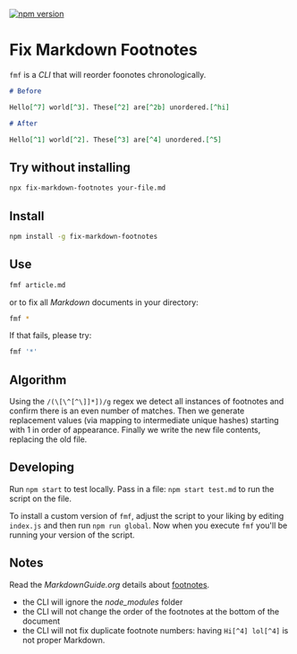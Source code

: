 [![npm version](https://badge.fury.io/js/fix-markdown-footnotes.svg)](http://badge.fury.io/js/fix-markdown-footnotes)

# Fix Markdown Footnotes

`fmf` is a *CLI* that will reorder foonotes chronologically.

```md
# Before

Hello[^7] world[^3]. These[^2] are[^2b] unordered.[^hi]

# After

Hello[^1] world[^2]. These[^3] are[^4] unordered.[^5]
```

## Try without installing

```sh
npx fix-markdown-footnotes your-file.md
```

## Install

```sh
npm install -g fix-markdown-footnotes
```

## Use

```sh
fmf article.md
```

or to fix all *Markdown* documents in your directory:

```sh
fmf *
```

If that fails, please try:

```sh
fmf '*'
```

## Algorithm

Using the `/(\[\^[^\]]*])/g` regex we detect all instances of footnotes and confirm there is an even number of matches. Then we generate replacement values (via mapping to intermediate unique hashes) starting with 1 in order of appearance. Finally we write the new file contents, replacing the old file.

## Developing

Run `npm start` to test locally. Pass in a file: `npm start test.md` to run the script on the file.

To install a custom version of `fmf`, adjust the script to your liking by editing `index.js` and then run `npm run global`. Now when you execute `fmf` you'll be running your version of the script.

## Notes

Read the *MarkdownGuide.org* details about [footnotes](https://www.markdownguide.org/extended-syntax/#footnotes).

- the CLI will ignore the *node_modules* folder
- the CLI will not change the order of the footnotes at the bottom of the document
- the CLI will not fix duplicate footnote numbers: having `Hi[^4] lol[^4]` is not proper Markdown.
